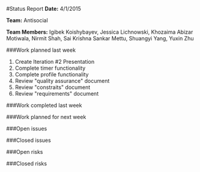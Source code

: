#Status Report
**Date:** 4/1/2015

**Team:** Antisocial

**Team Members:** Igibek Koishybayev, Jessica Lichnowski, Khozaima Abizar Motiwala, Nirmit Shah, Sai Krishna Sankar Mettu, Shuangyi Yang, Yuxin Zhu

###Work planned last week
1. Create Iteration #2 Presentation
2. Complete timer functionality
3. Complete profile functionality
3. Review "quality assurance" document
4. Review "constraits" document
5. Review "requirements" document

###Work completed last week

###Work planned for next week

###Open issues

###Closed issues

###Open risks

###Closed risks
